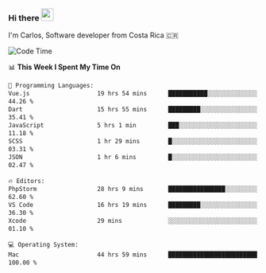 ### Hi there <img src="https://media.giphy.com/media/hvRJCLFzcasrR4ia7z/giphy.gif" width="25px" height="25px">

I'm Carlos, Software developer from Costa Rica 🇨🇷

[//]: # (<a href="https://app.daily.dev/carum98"><img src="https://github.com/carum98/carum98/blob/main/devcard.svg" width="400" alt="Carlos Umaña Acevedo's Dev Card"/></a>)


<!--START_SECTION:waka-->
![Code Time](http://img.shields.io/badge/Code%20Time-11%2C780%20hrs%205%20mins-blue)

📊 **This Week I Spent My Time On** 

```text
💬 Programming Languages: 
Vue.js                   19 hrs 54 mins      ███████████░░░░░░░░░░░░░░   44.26 % 
Dart                     15 hrs 55 mins      █████████░░░░░░░░░░░░░░░░   35.41 % 
JavaScript               5 hrs 1 min         ███░░░░░░░░░░░░░░░░░░░░░░   11.18 % 
SCSS                     1 hr 29 mins        █░░░░░░░░░░░░░░░░░░░░░░░░   03.31 % 
JSON                     1 hr 6 mins         █░░░░░░░░░░░░░░░░░░░░░░░░   02.47 % 

🔥 Editors: 
PhpStorm                 28 hrs 9 mins       ████████████████░░░░░░░░░   62.60 % 
VS Code                  16 hrs 19 mins      █████████░░░░░░░░░░░░░░░░   36.30 % 
Xcode                    29 mins             ░░░░░░░░░░░░░░░░░░░░░░░░░   01.10 % 

💻 Operating System: 
Mac                      44 hrs 59 mins      █████████████████████████   100.00 % 
```


<!--END_SECTION:waka-->
